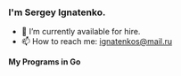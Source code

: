### I'm Sergey Ignatenko.
- 🔭 I’m currently available for hire.
- 📫 How to reach me: ignatenkos@mail.ru

**My Programs in Go**

